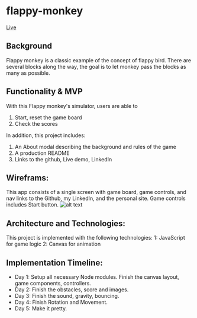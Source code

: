 # flappy-monkey
[Live](https://qidizhai.github.io/flappy-monkey/)

## Background

Flappy monkey is a classic example of the concept of flappy bird. There are several blocks along the way, the goal is to let monkey pass the blocks as many as possible.

## Functionality & MVP

With this Flappy monkey's simulator, users are able to
1. Start, reset the game board
2. Check the scores

In addition, this project includes:
1. An About modal describing the background and rules of the game
2. A production README
3. Links to the github, Live demo, LinkedIn

## Wireframs:
This app consists of a single screen with game board, game controls, and nav links to the Github, my LinkedIn, and the personal site. Game controls includes Start button.
![alt text](https://github.com/qidizhai/flappy_monkey/blob/master/monkeysurfing.png "Logo Title Text 1")

## Architecture and Technologies:
This project is implemented with the following technologies:
1: JavaScript for game logic
2: Canvas for animation

## Implementation Timeline:
* Day 1: Setup all necessary Node modules. Finish the canvas layout, game components, controllers.
* Day 2: Finish the obstacles, score and images.
* Day 3: Finish the sound, gravity, bouncing.
* Day 4: Finish Rotation and Movement.
* Day 5: Make it pretty.
